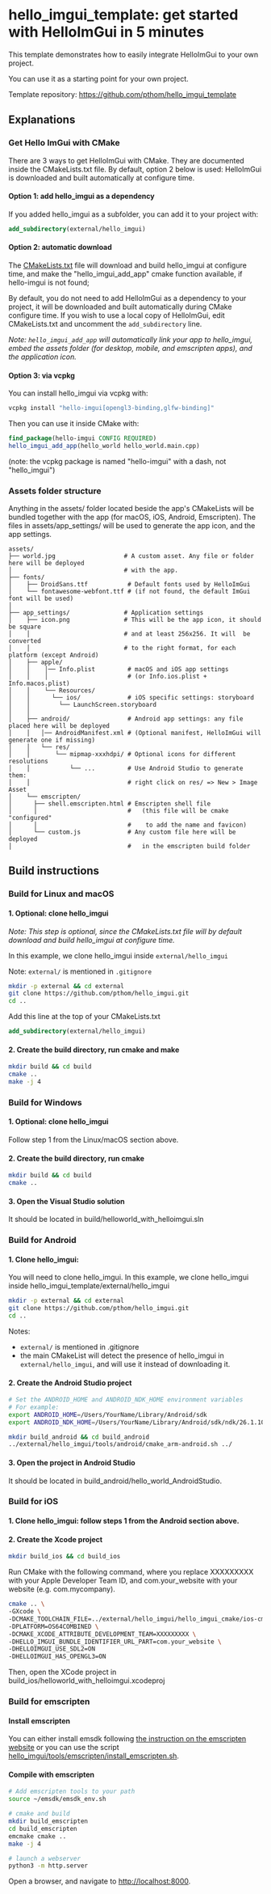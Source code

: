 # hello_imgui_template: get started with HelloImGui in 5 minutes 

This template demonstrates how to easily integrate HelloImGui to your own project. 

You can use it as a starting point for your own project.

Template repository: https://github.com/pthom/hello_imgui_template

## Explanations

### Get Hello ImGui with CMake

There are 3 ways to get HelloImGui with CMake. They are documented inside the CMakeLists.txt file.
By default, option 2 below is used: HelloImGui is downloaded and built automatically at configure time.

#### Option 1: add hello_imgui as a dependency
If you added hello_imgui as a subfolder, you can add it to your project with:
```cmake
add_subdirectory(external/hello_imgui)
```

#### Option 2: automatic download
The [CMakeLists.txt](CMakeLists.txt) file will download and build hello_imgui at configure time, and make the "hello_imgui_add_app" cmake function available, if hello-imgui is not found;

By default, you do not need to add HelloImGui as a dependency to your project, it will be downloaded and built automatically during CMake configure time.
If you wish to use a local copy of HelloImGui, edit CMakeLists.txt and uncomment the `add_subdirectory` line.

*Note: `hello_imgui_add_app` will automatically link your app to hello_imgui, embed the assets folder (for desktop, mobile, and emscripten apps), and the application icon.*

#### Option 3: via vcpkg
You can install hello_imgui via vcpkg with:
```bash
vcpkg install "hello-imgui[opengl3-binding,glfw-binding]"
```
Then you can use it inside CMake with:
```cmake
find_package(hello-imgui CONFIG REQUIRED)
hello_imgui_add_app(hello_world hello_world.main.cpp)
```

(note: the vcpkg package is named "hello-imgui" with a dash, not "hello_imgui")


### Assets folder structure
 

Anything in the assets/ folder located beside the app's CMakeLists will be bundled 
together with the app (for macOS, iOS, Android, Emscripten).
The files in assets/app_settings/ will be used to generate the app icon, 
and the app settings.

```
assets/
├── world.jpg                   # A custom asset. Any file or folder here will be deployed 
│                               # with the app.
├── fonts/
│    ├── DroidSans.ttf           # Default fonts used by HelloImGui
│    └── fontawesome-webfont.ttf # (if not found, the default ImGui font will be used)
│               
├── app_settings/               # Application settings
│    ├── icon.png               # This will be the app icon, it should be square
│    │                          # and at least 256x256. It will  be converted
│    │                          # to the right format, for each platform (except Android)
│    ├── apple/
│    │    │── Info.plist         # macOS and iOS app settings
│    │    │                      # (or Info.ios.plist + Info.macos.plist)
│    │    └── Resources/
│    │      └── ios/             # iOS specific settings: storyboard
│    │        └── LaunchScreen.storyboard
│    │
│    ├── android/                # Android app settings: any file placed here will be deployed 
│    │   │── AndroidManifest.xml # (Optional manifest, HelloImGui will generate one if missing)
│    │   └── res/                
│    │       └── mipmap-xxxhdpi/ # Optional icons for different resolutions
│    │           └── ...         # Use Android Studio to generate them: 
│    │                           # right click on res/ => New > Image Asset
│    └── emscripten/
│      ├── shell.emscripten.html # Emscripten shell file
│      │                         #   (this file will be cmake "configured"
│      │                         #    to add the name and favicon) 
│      └── custom.js             # Any custom file here will be deployed
│                                #   in the emscripten build folder
```

## Build instructions

### Build for Linux and macOS

#### 1. Optional: clone hello_imgui

_Note: This step is optional, since the CMakeLists.txt file will by default download and build hello_imgui at configure time._

In this example, we clone hello_imgui inside `external/hello_imgui`

Note: `external/` is mentioned in `.gitignore`

```bash
mkdir -p external && cd external
git clone https://github.com/pthom/hello_imgui.git
cd ..
```

Add this line at the top of your CMakeLists.txt

```cmake
add_subdirectory(external/hello_imgui)
```

#### 2. Create the build directory, run cmake and make

```bash
mkdir build && cd build
cmake ..
make -j 4
```

### Build for Windows

#### 1. Optional: clone hello_imgui
Follow step 1 from the Linux/macOS section above.

#### 2. Create the build directory, run cmake

```bash
mkdir build && cd build
cmake ..
```

#### 3. Open the Visual Studio solution
It should be located in build/helloworld_with_helloimgui.sln


### Build for Android

#### 1. Clone hello_imgui:
You will need to clone hello_imgui. In this example, we clone hello_imgui inside hello_imgui_template/external/hello_imgui


```bash
mkdir -p external && cd external
git clone https://github.com/pthom/hello_imgui.git
cd ..
```

Notes: 
* `external/` is mentioned in .gitignore
* the main CMakeList will detect the presence of hello_imgui in `external/hello_imgui`, and will use it instead of downloading it.


#### 2. Create the Android Studio project
```bash
# Set the ANDROID_HOME and ANDROID_NDK_HOME environment variables
# For example:
export ANDROID_HOME=/Users/YourName/Library/Android/sdk
export ANDROID_NDK_HOME=/Users/YourName/Library/Android/sdk/ndk/26.1.10909125

mkdir build_android && cd build_android
../external/hello_imgui/tools/android/cmake_arm-android.sh ../
```

#### 3. Open the project in Android Studio
It should be located in build_android/hello_world_AndroidStudio.


### Build for iOS

#### 1. Clone hello_imgui: follow steps 1 from the Android section above.

#### 2. Create the Xcode project
```bash
mkdir build_ios && cd build_ios
```

Run CMake with the following command, where you replace XXXXXXXXX with your Apple Developer Team ID,
and com.your_website with your website (e.g. com.mycompany).

```bash
cmake .. \
-GXcode \
-DCMAKE_TOOLCHAIN_FILE=../external/hello_imgui/hello_imgui_cmake/ios-cmake/ios.toolchain.cmake \
-DPLATFORM=OS64COMBINED \
-DCMAKE_XCODE_ATTRIBUTE_DEVELOPMENT_TEAM=XXXXXXXXX \
-DHELLO_IMGUI_BUNDLE_IDENTIFIER_URL_PART=com.your_website \
-DHELLOIMGUI_USE_SDL2=ON
-DHELLOIMGUI_HAS_OPENGL3=ON
```

Then, open the XCode project in build_ios/helloworld_with_helloimgui.xcodeproj


### Build for emscripten

#### Install emscripten
You can either install emsdk following [the instruction on the emscripten website](https://emscripten.org/docs/getting_started/downloads.html) or you can use the script [hello_imgui/tools/emscripten/install_emscripten.sh](https://github.com/pthom/hello_imgui/blob/master/tools/emscripten/install_emscripten.sh).

#### Compile with emscripten

```bash
# Add emscripten tools to your path
source ~/emsdk/emsdk_env.sh

# cmake and build
mkdir build_emscripten
cd build_emscripten
emcmake cmake ..
make -j 4

# launch a webserver
python3 -m http.server
```

Open a browser, and navigate to [http://localhost:8000](http://localhost:8000).
